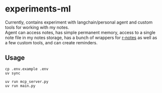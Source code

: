 # experiments-ml

Currently, contains experiment with langchain/personal agent and custom tools for working with my notes.    
Agent can access notes, has simple permanent memory, access to a single note file in my notes storage, has a bunch of wrappers for [r-notes](https://github.com/romanthekat/r-notes) as well as a few custom tools, and can create reminders.

## Usage
`cp .env.example .env`  
`uv sync`  

`uv run mcp_server.py`  
`uv run main.py`  